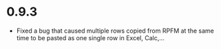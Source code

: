 # 0.9.3

- Fixed a bug that caused multiple rows copied from RPFM at the same time to be pasted as one single row in Excel, Calc,...